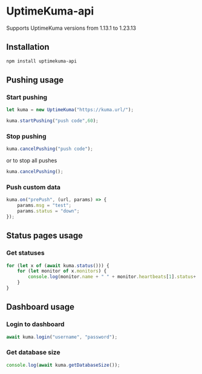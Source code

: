 # UptimeKuma-api

Supports UptimeKuma versions from 1.13.1 to 1.23.13

## Installation

```bash
npm install uptimekuma-api
```

## Pushing usage

### Start pushing
```js
let kuma = new UptimeKuma("https://kuma.url/");

kuma.startPushing("push code",60);
```

### Stop pushing
```js
kuma.cancelPushing("push code");
```
or to stop all pushes
```js
kuma.cancelPushing();
```

### Push custom data
```js
kuma.on("prePush", (url, params) => {
    params.msg = "test";
    params.status = "down";
});
```

## Status pages usage

### Get statuses
```js
for (let x of (await kuma.status())) {
    for (let monitor of x.monitors) {
        console.log(monitor.name + " " + monitor.heartbeats[1].status+ " - " + (monitor.uptime*100) + "%");
    }
}
```

## Dashboard usage

### Login to dashboard
```js
await kuma.login("username", "password");
```

### Get database size
```js
console.log(await kuma.getDatabaseSize());
```
